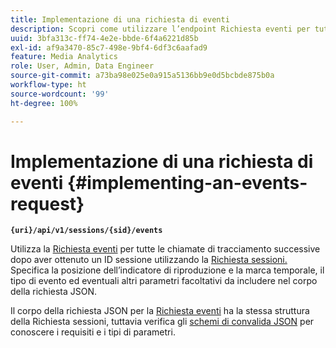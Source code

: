 ```yaml
---
title: Implementazione di una richiesta di eventi
description: Scopri come utilizzare l’endpoint Richiesta eventi per tutte le chiamate di tracciamento successive dopo aver ottenuto un ID sessione
uuid: 3bfa313c-ff74-4e2e-bbde-6f4a6221d85b
exl-id: af9a3470-85c7-498e-9bf4-6df3c6aafad9
feature: Media Analytics
role: User, Admin, Data Engineer
source-git-commit: a73ba98e025e0a915a5136bb9e0d5bcbde875b0a
workflow-type: ht
source-wordcount: '99'
ht-degree: 100%

---
```


# Implementazione di una richiesta di eventi {#implementing-an-events-request}

**`{uri}/api/v1/sessions/{sid}/events`**

Utilizza la [Richiesta eventi](../mc-api-ref/mc-api-events-req.md) per tutte le chiamate di tracciamento successive dopo aver ottenuto un ID sessione utilizzando la [Richiesta sessioni.](../mc-api-ref/mc-api-sessions-req.md) Specifica la posizione dell’indicatore di riproduzione e la marca temporale, il tipo di evento ed eventuali altri parametri facoltativi da includere nel corpo della richiesta JSON.

Il corpo della richiesta JSON per la [Richiesta eventi](../mc-api-ref/mc-api-events-req.md) ha la stessa struttura della Richiesta sessioni, tuttavia verifica gli [schemi di convalida JSON](../mc-api-ref/mc-api-json-validation.md) per conoscere i requisiti e i tipi di parametri.
